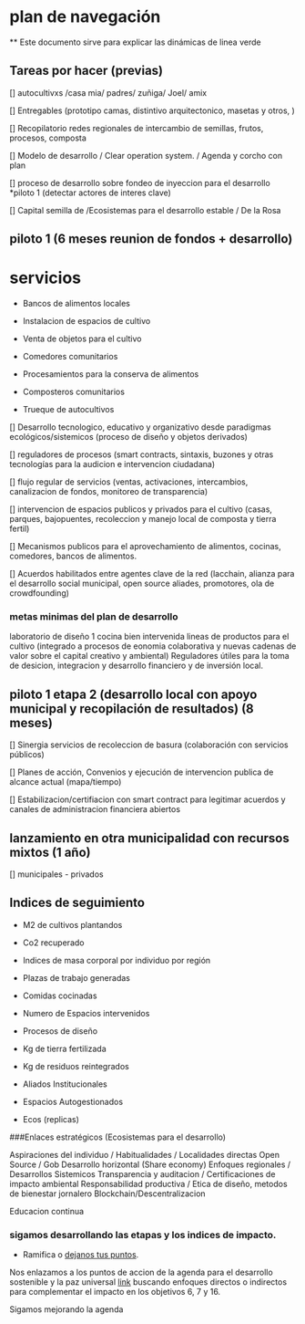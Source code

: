 

# plan de navegación

** Este documento sirve para explicar las dinámicas de linea verde


## Tareas por hacer (previas)

[] autocultivxs /casa mia/ padres/ zuñiga/ Joel/ amix

[] Entregables (prototipo camas, distintivo arquitectonico, masetas y otros, )

[] Recopilatorio redes regionales de intercambio de semillas, frutos, procesos, composta

[] Modelo de desarrollo / Clear operation system. / Agenda y corcho con plan

[] proceso de desarrollo sobre fondeo de inyeccion para el desarrollo *piloto 1 (detectar actores de interes clave)

[] Capital semilla de /Ecosistemas para el desarrollo estable / De la Rosa 






## piloto 1 (6 meses reunion de fondos + desarrollo)

# servicios 

 - Bancos de alimentos locales
 
 - Instalacion de espacios de cultivo
 
 - Venta de objetos para el cultivo
 
 - Comedores comunitarios

 - Procesamientos para la conserva de alimentos

 - Composteros comunitarios
 
 - Trueque de autocultivos
 
[] Desarrollo tecnologico, educativo y organizativo desde paradigmas ecológicos/sistemicos (proceso de diseño y objetos derivados)

[] reguladores de procesos (smart contracts, sintaxis, buzones y otras tecnologías para la audicion e intervencion ciudadana)

[] flujo regular de servicios (ventas, activaciones, intercambios, canalizacion de fondos, monitoreo de transparencia)

[] intervencion de espacios publicos y privados para el cultivo (casas, parques, bajopuentes, recoleccion y manejo local de composta y tierra fertil)

[] Mecanismos publicos para el aprovechamiento de alimentos, cocinas, comedores, bancos de alimentos.

[] Acuerdos habilitados entre agentes clave de la red (lacchain, alianza para el desarrollo social municipal, open source aliades, promotores, ola de crowdfounding)



### metas minimas del plan de desarrollo
laboratorio de diseño
1 cocina bien intervenida
lineas de productos para el cultivo (integrado a procesos de eonomia colaborativa y nuevas cadenas de valor sobre el capital creativo y ambiental)
Reguladores útiles para la toma de desicion, integracion y desarrollo financiero y de inversión local.


 ## piloto 1 etapa 2 (desarrollo local con apoyo municipal y recopilación de resultados) (8 meses)

 [] Sinergia servicios de recoleccion de basura (colaboración con servicios públicos)

 [] Planes de acción, Convenios y ejecución de intervencion publica de alcance actual (mapa/tiempo)

 [] Estabilizacion/certifiacion con smart contract para legitimar acuerdos y canales de administracion financiera abiertos


 ## lanzamiento en otra municipalidad con recursos mixtos (1 año)

[] municipales - privados 



## Indices de seguimiento

- M2 de cultivos plantandos

- Co2 recuperado

- Indices de masa corporal por individuo por región

- Plazas de trabajo generadas

- Comidas cocinadas

- Numero de Espacios intervenidos

- Procesos de diseño

- Kg de tierra fertilizada

- Kg de residuos reintegrados

- Aliados Institucionales

- Espacios Autogestionados

- Ecos (replicas)


###Enlaces estratégicos (Ecosistemas para el desarrollo)

Aspiraciones del individuo / Habitualidades / Localidades directas
Open Source / Gob
Desarrollo horizontal (Share economy)
Enfoques regionales / Desarrollos Sistemicos 
Transparencia y auditacion / Certificaciones de impacto ambiental 
Responsabilidad productiva / Etica de diseño, metodos de bienestar jornalero
Blockchain/Descentralizacion

Educacion continua






### sigamos desarrollando las etapas y los indices de impacto.
* Ramifica o [dejanos tus puntos](https://www.instagram.com/linea.verde.opd/).

Nos enlazamos a los puntos de accion de la agenda para el desarrollo sostenible y la paz universal [link](https://www.onu.org.mx/agenda-2030/)
buscando enfoques directos o indirectos para complementar el impacto en los objetivos 6, 7 y 16.

Sigamos mejorando la agenda
 
 
